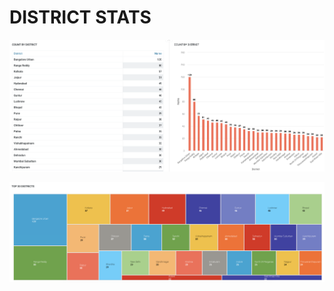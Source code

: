 # DISTRICT STATS

![Districts](./static_assets/share_of_districts.png)  

![Districts Tree](./static_assets/share_of_districts_tree.png)